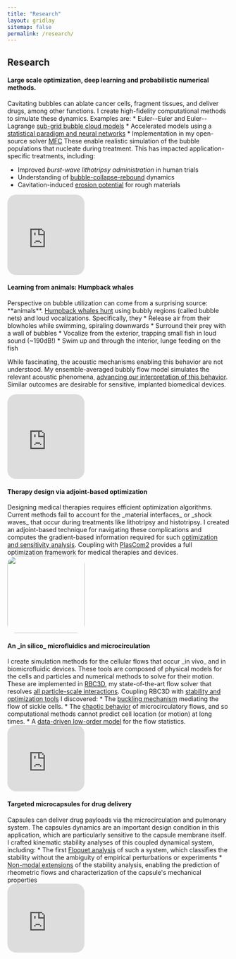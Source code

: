 ```yaml
---
title: "Research"
layout: gridlay
sitemap: false
permalink: /research/
---
```


<!-- <style> -->
<!-- iframe { -->
<!--   height: 100%; -->
<!--   width: 175px !important; -->
<!--   display: inline; -->
<!--   vertical-align:middle; -->
<!--   margin:0px !important; -->
<!--   padding:0px !important; -->
<!--   width: 175px; -->
<!--   display: inline; -->
<!--   vertical-align:middle; -->
<!--   border: 1px solid red; -->
<!-- } -->
<!-- .col-md-3 { -->
<!--   margin:0px !important; -->
<!--   padding:0px !important; -->
<!--   overflow:hidden; -->
<!--   display: table-cell; -->
<!--   text-align:center; -->
<!--   background: white; -->
<!--   width: 175px; -->
<!--   border: 0px solid transparent; -->
<!--   border-radius:20px; -->
<!-- } -->
<!-- </style> -->

<style>
img{
  border-radius: 10px;
}
.col-md-3 {
  margin-top:10px;
  margin-bottom:10px;
  padding:0px;
  display:block;
  overflow:hidden;
  text-align:center;
  display: table-cell;
  background: white;
  border-radius: 20px;
  height: auto;
  <!-- border: 1px solid black; -->
}
iframe {
  margin:0;
  padding:0;
  width: 175px;
  display: inline;
  vertical-align: middle;
}
</style>

  <!-- border: 5px solid red; -->
  <!-- margin-bottom:5px; -->
  <!-- margin-left:5px; -->
  <!-- float: none; -->

## Research

<div class="jumbotron">
<div class="row align-items-end">
<div class="col-md-9 col-sm-12">
 <h4>Large scale optimization, deep learning and probabilistic numerical methods.</h4>
Cavitating bubbles can ablate cancer cells, fragment tissues, and deliver drugs, among other functions.
I create high-fidelity computational methods to simulate these dynamics.
Examples are:
* Euler--Euler and Euler--Lagrange <a href="{{ site.url }}{{ site.baseurl }}/papers/bryngelson-IJMF-19.pdf" target="_blank">sub-grid bubble cloud models</a>
* Accelerated models using a <a href="{{ site.url }}{{ site.baseurl }}/papers/bryngelson-IJMF-20.pdf" target="_blank">statistical paradigm and neural networks</a>
* Implementation in my open-source solver <a href="{{ site.url }}{{ site.baseurl }}/papers/bryngelson-CPC-19.pdf" target="_blank">MFC</a>
These enable realistic simulation of the bubble populations that nucleate during treatment.
This has impacted application-specific treatments, including:

* Improved _burst-wave lithotripsy administration_ in human trials 
* Understanding of <a href="{{ site.url }}{{ site.baseurl }}/papers/bryngelson-JCP-20.pdf" target="_blank">bubble-collapse-rebound</a> dynamics
* Cavitation-induced <a href="{{ site.url }}{{ site.baseurl }}/papers/bryngelson-JFM-19.pdf" target="_blank">erosion potential</a> for rough materials
</div>
<div class="col-md-3 col-sm-12" style="background-color:transparent;">
  <iframe src="https://player.vimeo.com/video/455888052?autoplay=1&loop=1&autopause=0&muted=1&quality=240p&background=1" height="182px" frameborder="0" allow="autoplay"></iframe>
</div>
</div>
</div>

  <!-- <iframe src="https://player.vimeo.com/video/455887852?autoplay=1&loop=1&autopause=0&muted=1&quality=240p&background=1" height="142px" frameborder="0" allow="autoplay"></iframe> -->


<div class="jumbotron">
<div class="row align-items-end">
<div class="col-md-9 col-sm-12">
<h4>Learning from animals: Humpback whales</h4>
Perspective on bubble utilization can come from a surprising source: **animals**.
<a href="https://www.youtube.com/watch?v=Q8iDcLTD9wQ" target="_blank">Humpback whales hunt</a> using bubbly regions (called bubble nets) and loud vocalizations.
Specifically, they
* Release air from their blowholes while swimming, spiraling downwards
* Surround their prey with a wall of bubbles
* Vocalize from the exterior, trapping small fish in loud sound (~190dB!)
* Swim up and through the interior, lunge feeding on the fish

While fascinating, the acoustic mechanisms enabling this behavior are not understood.
My ensemble-averaged bubbly flow model simulates the relevant acoustic phenomena, <a href="{{ site.url }}{{ site.baseurl }}/papers/bryngelson-JASA-20.pdf" target="_blank">advancing our interpretation of this behavior</a>.
Similar outcomes are desirable for sensitive, implanted biomedical devices.
</div>
<div class="col-md-3 col-sm-12" >
  <iframe src="https://player.vimeo.com/video/455688521?autoplay=1&loop=1&autopause=0&muted=1&quality=240p&background=1" height="192px" frameborder="0" allow="autoplay"></iframe>
</div>
</div>
</div>


<div class="jumbotron">
<div class="row align-items-end">
<div class="col-md-9 col-sm-12">
 <h4>Therapy design via adjoint-based optimization</h4>
Designing medical therapies requires efficient optimization algorithms. 
Current methods fail to account for the _material interfaces_ or _shock waves_ that occur during treatments like lithotripsy and histotripsy.
I created an adjoint-based technique for navigating these complications and computes the gradient-based information required for such <a href="{{ site.url }}{{ site.baseurl }}/papers/bryngelson-xpacc18.pdf" target="_blank">optimization and sensitivity analysis</a>.
Coupling with <a href="{{ site.url }}{{ site.baseurl }}/software/" target="_blank">PlasCom2</a> provides a full optimization framework for medical therapies and devices.
</div>
<div class="col-md-3 col-sm-12" style="background-color:transparent" >
  <img src="{{ site.url }}{{ site.baseurl }}/images/respic/lithotripsy.jpg" width="175px"/>
</div>
</div>
</div>


<div class="jumbotron">
<div class="row align-items-end">
<div class="col-md-9 col-sm-12">
 <h4>An _in silico_ microfluidics and microcirculation</h4>
I create simulation methods for the cellular flows that occur _in vivo_ and in biomicrofluidic devices.
These tools are composed of physical models for the cells and particles and numerical methods to solve for their motion.
These are implemented in <a href="{{ site.url }}{{ site.baseurl }}/software/" target="_blank">RBC3D</a>, my state-of-the-art flow solver that resolves <a href="{{ site.url }}{{ site.baseurl }}/papers/bryngelson-PRF-16.pdf" target="_blank">all particle-scale interactions</a>.
Coupling RBC3D with <a href="{{ site.url }}{{ site.baseurl }}/papers/bryngelson-PRF-18.pdf" target="_blank">stability and optimization tools</a> I discovered:
* The <a href="{{ site.url }}{{ site.baseurl }}/papers/bryngelson-RA-16.pdf" target="_blank">buckling mechanism</a>  mediating the flow of sickle cells.
* The <a href="{{ site.url }}{{ site.baseurl }}/papers/bryngelson-PRE-19.pdf" target="_blank">chaotic behavior</a> of microcirculatory flows, and so computational methods cannot predict cell location (or motion) at long times.
* A <a href="{{ site.url }}{{ site.baseurl }}/papers/bryngelson-PRE-19.pdf" target="_blank">data-driven low-order model</a> for the flow statistics.
</div>
<div class="col-md-3 col-sm-12">
  <iframe src="https://player.vimeo.com/video/455887647?autoplay=1&loop=1&autopause=0&muted=1&quality=240p&background=1" frameborder="0" allow="autoplay"></iframe>
</div>
</div>
</div>

  <!-- <iframe src="https://player.vimeo.com/video/455887646?autoplay=1&loop=1&autopause=0&muted=1&quality=240p&background=1" frameborder="0" allow="autoplay"></iframe> -->
<!-- <div class="embed-container embed-container-spleen"> -->
<!-- </div> -->

<!-- <div class="embed-container embed-container-leuk"> -->
<!--   <iframe src="https://player.vimeo.com/video/455887647?autoplay=1&loop=1&autopause=0&muted=1&quality=240p&background=1" frameborder="0" allow="autoplay"></iframe> -->
<!-- </div> -->

<div class="jumbotron">
<div class="row align-items-end">
<div class="col-md-9 col-sm-12">
 <h4>Targeted microcapsules for drug delivery</h4>
Capsules can deliver drug payloads via the microcirculation and pulmonary system.
The capsules dynamics are an important design condition in this application, which are particularly sensitive to the capsule membrane itself.
I crafted kinematic stability analyses of this coupled dynamical system, including:
* The first <a href="{{ site.url }}{{ site.baseurl }}/papers/bryngelson-JFM-18.pdf" target="_blank">Floquet analysis</a> of such a system, which classifies the stability without the ambiguity of empirical perturbations or experiments
* <a href="{{ site.url }}{{ site.baseurl }}/papers/bryngelson-EJM-19.pdf" target="_blank">Non-modal extensions</a> of the stability analysis, enabling the prediction of rheometric flows and characterization of the capsule's mechanical properties
</div>
<div class="col-md-3 col-sm-12" >
  <iframe src="https://player.vimeo.com/video/455887720?autoplay=1&loop=1&autopause=0&muted=1&quality=240p&background=1" height="156px" frameborder="0" allow="autoplay"></iframe>
</div>
</div>
</div>
